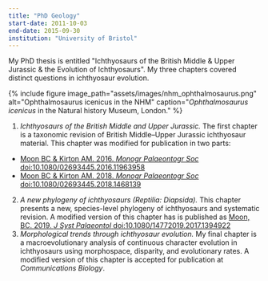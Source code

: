 ```yaml
---
title: "PhD Geology"
start-date: 2011-10-03
end-date: 2015-09-30
institution: "University of Bristol"
---
```

My PhD thesis is entitled "Ichthyosaurs of the British Middle & Upper
Jurassic & the Evolution of Ichthyosaurs". My three chapters covered
distinct questions in ichthyosaur evolution.

{% include figure image_path="assets/images/nhm_ophthalmosaurus.png" alt="Ophthalmosaurus icenicus in the NHM" caption="_Ophthalmosaurus icenicus_ in the Natural history Museum, London." %}

1. _Ichthyosaurs of the British Middle and Upper Jurassic._ The first
   chapter is a taxonomic revision of British Middle–Upper Jurassic
   ichthyosaur material. This chapter was modified for publication in
   two parts:
  * [Moon BC & Kirton AM. 2016. _Monogr Palaeontogr Soc_
    doi:10.1080/02693445.2016.11963958](https://doi.org/10.1080/02693445.2016.11963958)
  * [Moon BC & Kirton AM. 2018. _Monogr Palaeontogr Soc_
    doi:10.1080/02693445.2018.1468139](https://doi.org/10.1080/02693445.2018.1468139)
2. _A new phylogeny of ichthyosaurs (Reptilia: Diapsida)._ This chapter
   presents a new, species-level phylogeny of ichthyosaurs and
   systematic revision. A modified version of this chapter has is
   published as [Moon, BC. 2019. _J Syst Palaeontol_
   doi:10.1080/14772019.2017.1394922](https://doi.org/10.1080/14772019.2017.1394922)
3. _Morphological trends through ichthyosaur evolution._ My final chapter
   is a macroevolutionary analysis of continuous character evolution
   in ichthyosaurs using morphospace, disparity, and evolutionary
   rates. A modified version of this chapter is accepted for
   publication at _Communications Biology_.
